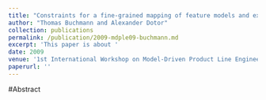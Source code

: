 ```yaml
---
title: "Constraints for a fine-grained mapping of feature models and executable domain models"
author: "Thomas Buchmann and Alexander Dotor"
collection: publications
permalink: /publication/2009-mdple09-buchmann.md
excerpt: 'This paper is about '
date: 2009
venue: '1st International Workshop on Model-Driven Product Line Engineering (MDPLE'09)'
paperurl: ''
---
```


#Abstract
